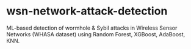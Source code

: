 # wsn-network-attack-detection
ML-based detection of wormhole &amp; Sybil attacks in Wireless Sensor Networks (WHASA dataset) using Random Forest, XGBoost, AdaBoost, KNN.
